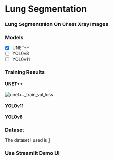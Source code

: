 # Lung Segmentation

### Lung Segmentation On Chest Xray Images

### Models

- [x] UNET++
- [ ] YOLOv8
- [ ] YOLOv11

### Training Results
#### UNET++
![unet++_train_val_loss](https://github.com/user-attachments/assets/8ce5aaef-eaab-4a23-af9a-ee2d44a98c43)
#### YOLOv11

#### YOLOv8

### Dataset

The dataset I used is [1](https://www.kaggle.com/datasets/iamtapendu/chest-x-ray-lungs-segmentation)

### Use Streamlit Demo UI
